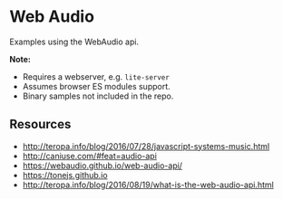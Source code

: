 # Web Audio

Examples using the WebAudio api.

**Note:**
- Requires a webserver, e.g. `lite-server`
- Assumes browser ES modules support.
- Binary samples not included in the repo.

## Resources

- http://teropa.info/blog/2016/07/28/javascript-systems-music.html
- http://caniuse.com/#feat=audio-api
- https://webaudio.github.io/web-audio-api/
- https://tonejs.github.io
- http://teropa.info/blog/2016/08/19/what-is-the-web-audio-api.html
